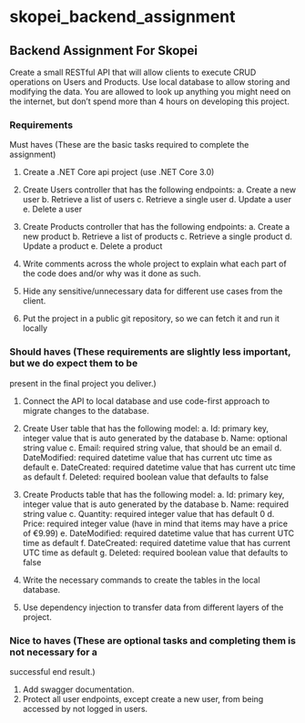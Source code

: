 # skopei_backend_assignment
## Backend Assignment For Skopei

Create a small RESTful API that will allow clients to execute CRUD operations on Users and
Products. Use local database to allow storing and modifying the data. You are allowed to look
up anything you might need on the internet, but don’t spend more than 4 hours on developing
this project.

### Requirements
Must haves (These are the basic tasks required to complete the assignment)
1. Create a .NET Core api project (use .NET Core 3.0)

2. Create Users controller that has the following endpoints:
a. Create a new user
b. Retrieve a list of users
c. Retrieve a single user
d. Update a user
e. Delete a user


3. Create Products controller that has the following endpoints:
a. Create a new product
b. Retrieve a list of products
c. Retrieve a single product
d. Update a product
e. Delete a product


4. Write comments across the whole project to explain what each part of the code does and/or
why was it done as such.

5. Hide any sensitive/unnecessary data for different use cases from the client.

6. Put the project in a public git repository, so we can fetch it and run it locally

### Should haves (These requirements are slightly less important, but we do expect them to be
present in the final project you deliver.)

1. Connect the API to local database and use code-first approach to migrate changes to the
database.

2. Create User table that has the following model:
a. Id: primary key, integer value that is auto generated by the database
b. Name: optional string value
c. Email: required string value, that should be an email
d. DateModified: required datetime value that has current utc time as default
e. DateCreated: required datetime value that has current utc time as default
f. Deleted: required boolean value that defaults to false

3. Create Products table that has the following model:
a. Id: primary key, integer value that is auto generated by the database
b. Name: required string value
c. Quantity: required integer value that has default 0
d. Price: required integer value (have in mind that items may have a price of €9.99)
e. DateModified: required datetime value that has current UTC time as default
f. DateCreated: required datetime value that has current UTC time as default
g. Deleted: required boolean value that defaults to false

4. Write the necessary commands to create the tables in the local database.

5. Use dependency injection to transfer data from different layers of the project.

### Nice to haves (These are optional tasks and completing them is not necessary for a
successful end result.)
1. Add swagger documentation.
2. Protect all user endpoints, except create a new user, from being accessed by not logged in
users.

